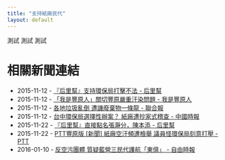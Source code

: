 ```yaml
---
title: "支持紙廠民代"
layout: default
---
```

測試
測試
測試

# 相關新聞連結
- 2015-11-12 - [『后里幫』支持環保局打擊不法 - 后里幫](https://www.facebook.com/groups/TaiwanHoly/permalink/966758386704413/?hc_location=ufi)
- 2015-11-12 - [「我是豐原人」關切豐原嚴重汙染問題 - 我是豐原人](https://m.facebook.com/story.php?story_fbid=880001395419042&id=108295235922999)
- 2015-11-12 - [各地垃圾亂倒 遭譏廢棄物一條龍 - 聯合報](http://udn.com/news/story/7325/1309058)
- 2015-11-12 - [台中環保局選擇性辦案？ 紙廠遭抄家式稽查 - 中國時報](http://www.chinatimes.com/realtimenews/20151111002609-260407)
- 2015-11-22 - [『后里幫』直接點名張瀞分，陳本添 - 后里幫](https://m.facebook.com/groups/180002025380057?view=permalink&id=967444119969173)
- 2015-11-22 - [PTT豐原版  [新聞] 紙廠空汙頻遭檢舉 議員怪環保局刻意打壓 - PTT](https://www.ptt.cc/bbs/FengYuan/M.1448166278.A.B25.html)
- 2016-01-10 - [反空污團體 質疑藍營三民代護航「東億」 - 自由時報](http://news.ltn.com.tw/news/local/paper/947799)
